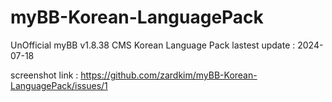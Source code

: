 # myBB-Korean-LanguagePack
UnOfficial myBB v1.8.38 CMS Korean Language Pack
lastest update : 2024-07-18

screenshot link : https://github.com/zardkim/myBB-Korean-LanguagePack/issues/1
